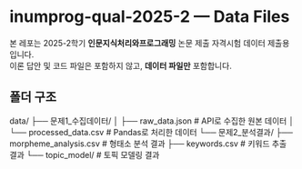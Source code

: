 # inumprog-qual-2025-2 — Data Files

본 레포는 2025-2학기 **인문지식처리와프로그래밍** 논문 제출 자격시험 데이터 제출용입니다.  
이론 답안 및 코드 파일은 포함하지 않고, **데이터 파일만** 포함합니다.

## 폴더 구조

data/
├── 문제1_수집데이터/
│ ├── raw_data.json # API로 수집한 원본 데이터
│ └── processed_data.csv # Pandas로 처리한 데이터
└── 문제2_분석결과/
├── morpheme_analysis.csv # 형태소 분석 결과
├── keywords.csv # 키워드 추출 결과
└── topic_model/ # 토픽 모델링 결과

